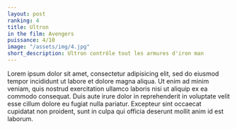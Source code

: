 ```yaml
---
layout: post
ranking: 4
title: Ultron
in the film: Avengers
puissance: 4/10
image: "/assets/img/4.jpg"
short_description: Ultron contrôle tout les armures d'iron man
---
```


Lorem ipsum dolor sit amet, consectetur adipisicing elit, sed do eiusmod tempor incididunt ut labore et dolore magna aliqua. Ut enim ad minim veniam, quis nostrud exercitation ullamco laboris nisi ut aliquip ex ea commodo consequat. Duis aute irure dolor in reprehenderit in voluptate velit esse cillum dolore eu fugiat nulla pariatur. Excepteur sint occaecat cupidatat non proident, sunt in culpa qui officia deserunt mollit anim id est laborum.
